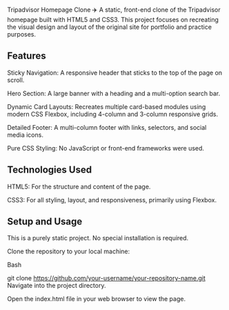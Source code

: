 Tripadvisor Homepage Clone ✈️
A static, front-end clone of the Tripadvisor homepage built with HTML5 and CSS3. This project focuses on recreating the visual design and layout of the original site for portfolio and practice purposes.


## Features
Sticky Navigation: A responsive header that sticks to the top of the page on scroll.

Hero Section: A large banner with a heading and a multi-option search bar.

Dynamic Card Layouts: Recreates multiple card-based modules using modern CSS Flexbox, including 4-column and 3-column responsive grids.

Detailed Footer: A multi-column footer with links, selectors, and social media icons.

Pure CSS Styling: No JavaScript or front-end frameworks were used.

## Technologies Used
HTML5: For the structure and content of the page.

CSS3: For all styling, layout, and responsiveness, primarily using Flexbox.

## Setup and Usage
This is a purely static project. No special installation is required.

Clone the repository to your local machine:

Bash

git clone https://github.com/your-username/your-repository-name.git
Navigate into the project directory.

Open the index.html file in your web browser to view the page.
